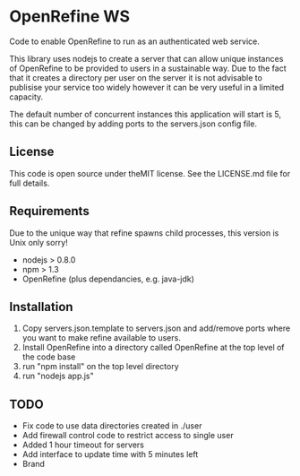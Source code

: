 OpenRefine WS
=============

Code to enable OpenRefine to run as an authenticated web service. 

This library uses nodejs to create a server that can allow unique instances of OpenRefine to be provided to users in a sustainable way. Due to the fact that it creates a directory per user on the server it is not advisable to publisise your service too widely however it can be very useful in a limited capacity. 

The default number of concurrent instances this application will start is 5, this can be changed by adding ports to the servers.json config file. 

License
-------

This code is open source under theMIT license. See the LICENSE.md file for full details.

Requirements
------------
Due to the unique way that refine spawns child processes, this version is Unix only sorry!

* nodejs > 0.8.0
* npm > 1.3 
* OpenRefine (plus dependancies, e.g. java-jdk)

Installation
------------
1. Copy servers.json.template to servers.json and add/remove ports where you want to make refine available to users.
2. Install OpenRefine into a directory called OpenRefine at the top level of the code base
4. run "npm install" on the top level directory
5. run "nodejs app.js"

TODO
----
* Fix code to use data directories created in ./user
* Add firewall control code to restrict access to single user
* Added 1 hour timeout for servers 
* Add interface to update time with 5 minutes left
* Brand
